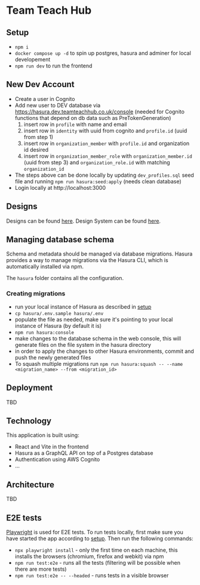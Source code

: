# Team Teach Hub

## Setup

- `npm i`
- `docker compose up -d` to spin up postgres, hasura and adminer for local developement
- `npm run dev` to run the frontend

## New Dev Account
- Create a user in Cognito
- Add new user to DEV database via https://hasura.dev.teamteachhub.co.uk/console (needed for Cognito functions that depend on db data such as PreTokenGeneration)
  1. insert row in `profile` with name and email
  2. insert row in `identity` with uuid from cognito and `profile.id` (uuid from step 1)
  3. insert row in `organization_member` with `profile.id` and organization id desired
  4. insert row in `organization_member_role` with `organization_member.id` (uuid from step 3) and `organization_role.id` with matching `organization_id`
- The steps above can be done locally by updating `dev_profiles.sql` seed file and running `npm run hasura:seed:apply` (needs clean database)
- Login locally at http://localhost:3000

## Designs

Designs can be found [here](https://www.figma.com/file/WAkwbNIrsbvOJlqTKfuvdh/TTH-V1.1-Hi-Fi).
Design System can be found [here](https://www.figma.com/file/5cnwhggjiOTy1523YJveX3/Team-Teach-Design-System).

## Managing database schema

Schema and metadata should be managed via database migrations. Hasura provides a way to manage migrations via the Hasura CLI, which is automatically installed via npm.

The `hasura` folder contains all the configuration.

### Creating migrations

- run your local instance of Hasura as described in [setup](#setup)
- `cp hasura/.env.sample hasura/.env`
- populate the file as needed, make sure it's pointing to your local instance of Hasura (by default it is)
- `npm run hasura:console`
- make changes to the database schema in the web console, this will generate files on the file system in the hasura directory
- in order to apply the changes to other Hasura environments, commit and push the newly generated files
- To squash multiple migrations run `npm run hasura:squash -- --name <migration_name> --from <migration_id>`

## Deployment

TBD

## Technology

This application is built using:

- React and Vite in the frontend
- Hasura as a GraphQL API on top of a Postgres database
- Authentication using AWS Cognito
- ...

## Architecture

TBD

## E2E tests

[Playwright](https://playwright.dev/) is used for E2E tests. To run tests locally, first make sure you have started the app according to [setup](#setup). Then run the following commands:
- `npx playwright install` - only the first time on each machine, this installs the browsers (chromium, firefox and webkit) via npm
- `npm run test:e2e` - runs all the tests (filtering will be possible when there are more tests)
- `npm run test:e2e -- --headed` - runs tests in a visible browser
